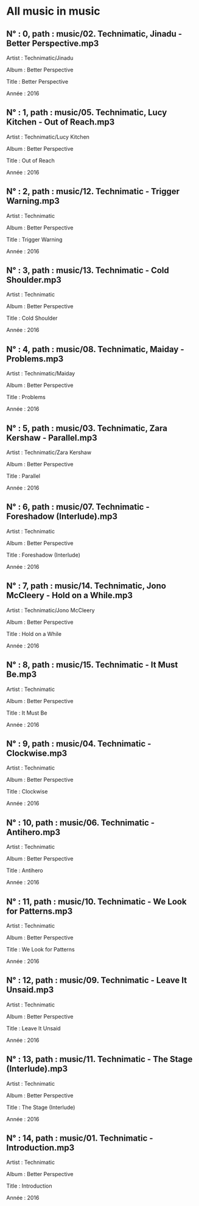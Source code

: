 # All music in music
## N° : 0, path :  music/02\. Technimatic, Jinadu \- Better Perspective\.mp3
Artist : Technimatic/Jinadu

Album : Better Perspective

Title : Better Perspective

Année : 2016

## N° : 1, path :  music/05\. Technimatic, Lucy Kitchen \- Out of Reach\.mp3
Artist : Technimatic/Lucy Kitchen

Album : Better Perspective

Title : Out of Reach

Année : 2016

## N° : 2, path :  music/12\. Technimatic \- Trigger Warning\.mp3
Artist : Technimatic

Album : Better Perspective

Title : Trigger Warning

Année : 2016

## N° : 3, path :  music/13\. Technimatic \- Cold Shoulder\.mp3
Artist : Technimatic

Album : Better Perspective

Title : Cold Shoulder

Année : 2016

## N° : 4, path :  music/08\. Technimatic, Maiday \- Problems\.mp3
Artist : Technimatic/Maiday

Album : Better Perspective

Title : Problems

Année : 2016

## N° : 5, path :  music/03\. Technimatic, Zara Kershaw \- Parallel\.mp3
Artist : Technimatic/Zara Kershaw

Album : Better Perspective

Title : Parallel

Année : 2016

## N° : 6, path :  music/07\. Technimatic \- Foreshadow \(Interlude\)\.mp3
Artist : Technimatic

Album : Better Perspective

Title : Foreshadow \(Interlude\)

Année : 2016

## N° : 7, path :  music/14\. Technimatic, Jono McCleery \- Hold on a While\.mp3
Artist : Technimatic/Jono McCleery

Album : Better Perspective

Title : Hold on a While

Année : 2016

## N° : 8, path :  music/15\. Technimatic \- It Must Be\.mp3
Artist : Technimatic

Album : Better Perspective

Title : It Must Be

Année : 2016

## N° : 9, path :  music/04\. Technimatic \- Clockwise\.mp3
Artist : Technimatic

Album : Better Perspective

Title : Clockwise

Année : 2016

## N° : 10, path :  music/06\. Technimatic \- Antihero\.mp3
Artist : Technimatic

Album : Better Perspective

Title : Antihero

Année : 2016

## N° : 11, path :  music/10\. Technimatic \- We Look for Patterns\.mp3
Artist : Technimatic

Album : Better Perspective

Title : We Look for Patterns

Année : 2016

## N° : 12, path :  music/09\. Technimatic \- Leave It Unsaid\.mp3
Artist : Technimatic

Album : Better Perspective

Title : Leave It Unsaid

Année : 2016

## N° : 13, path :  music/11\. Technimatic \- The Stage \(Interlude\)\.mp3
Artist : Technimatic

Album : Better Perspective

Title : The Stage \(Interlude\)

Année : 2016

## N° : 14, path :  music/01\. Technimatic \- Introduction\.mp3
Artist : Technimatic

Album : Better Perspective

Title : Introduction

Année : 2016

